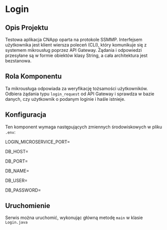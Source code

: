 # Login

## Opis Projektu

Testowa aplikacja CNApp oparta na protokole SSMMP. Interfejsem użytkownika jest klient wiersza poleceń (CLI), który komunikuje się z systemem mikrousług poprzez API Gateway. Żądania i odpowiedzi przesyłane są w formie obiektów klasy String, a cała architektura jest bezstanowa.

## Rola Komponentu

Ta mikrousługa odpowiada za weryfikację tożsamości użytkowników. Odbiera żądania typu `login_request` od API Gateway i sprawdza w bazie danych, czy użytkownik o podanym loginie i haśle istnieje.

## Konfiguracja

Ten komponent wymaga następujących zmiennych środowiskowych w pliku `.env`:

LOGIN_MICROSERVICE_PORT=

DB_HOST=

DB_PORT=

DB_NAME=

DB_USER=

DB_PASSWORD=


## Uruchomienie

Serwis można uruchomić, wykonując główną metodę `main` w klasie `Login.java`